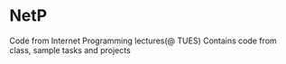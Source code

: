 # NetP
Code from Internet Programming lectures(@ TUES)
Contains code from class, sample tasks and projects
